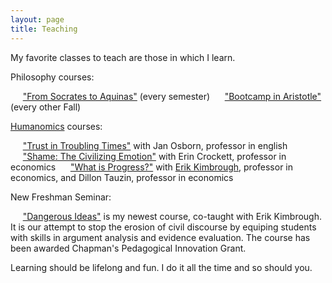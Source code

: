 ```yaml
---
layout: page
title: Teaching
---
```


My favorite classes to teach are those in which I learn.

Philosophy courses:

&nbsp;&nbsp;&nbsp;&nbsp;&nbsp;<a href="https://www.brennanmcdavid.com/pdfs/Syllabus2022F.docx.pdf">"From Socrates to Aquinas"</a> (every semester)
&nbsp;&nbsp;&nbsp;&nbsp;&nbsp;<a href="https://www.brennanmcdavid.com/pdfs/Phil360syllabus.pdf">"Bootcamp in Aristotle"</a> (every other Fall)


<a href="https://www.chapman.edu/research/institutes-and-centers/smith-institute-for-political-economy-and-philosophy/academics-and-research/humanomics.aspx">Humanomics</a> courses: 

&nbsp;&nbsp;&nbsp;&nbsp;&nbsp;<a href="https://www.brennanmcdavid.com/pdfs/357syllabus.Updated.05.04.20.pdf">"Trust in Troubling Times"</a> with Jan Osborn, professor in english
&nbsp;&nbsp;&nbsp;&nbsp;&nbsp;<a href="https://www.brennanmcdavid.com/pdfs/357syllabusShame.pdf">"Shame: The Civilizing Emotion"</a> with Erin Crockett, professor in economics
&nbsp;&nbsp;&nbsp;&nbsp;&nbsp;<a href="https://www.brennanmcdavid.com/pdfs/2023HumanomicsProgress.pdf">"What is Progress?"</a> with <a href="https://sites.google.com/site/erikkimbrough/">Erik Kimbrough</a>, professor in economics, and Dillon Tauzin, professor in economics

New Freshman Seminar: 

&nbsp;&nbsp;&nbsp;&nbsp;&nbsp;<a href="https://www.brennanmcdavid.com/pdfs/DangerousIdeasSyllabusFall2024.pdf">"Dangerous Ideas"</a> is my newest course, co-taught with Erik Kimbrough. It is our attempt to stop the erosion of civil discourse by equiping students with skills in argument analysis and evidence evaluation. The course has been awarded Chapman's Pedagogical Innovation Grant. 



Learning should be lifelong and fun. I do it all the time and so should you.
